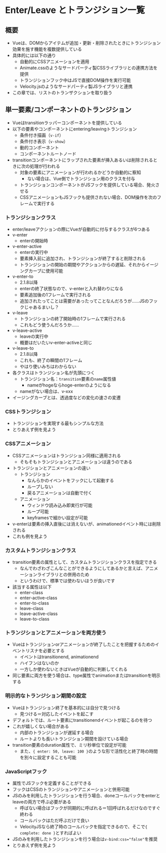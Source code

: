 # Enter/Leave とトランジション一覧

## 概要
* Vueは、DOMからアイテムが追加・更新・削除されたときにトランジション効果を施す機能を複数提供している
* 具体的には以下の通り
    * 自動的にCSSアニメーションを適用
    * Animate.cssのようなサードパーティ製CSSライブラリとの連携方法を提供
    * トランジションフック中はJSで直接DOM操作を実行可能
    * Velocity.jsのようなサードパーティ製JSライブラリと連携
* この章では、リストのトランザクションを取り扱う

## 単一要素/コンポーネントのトランジション
* Vueはtransitionラッパーコンポーネントを提供している
* 以下の要素やコンポーネントにentering/leavingトランジション
    * 条件付き描画（`v-if`）
    * 条件付き表示（`v-show`）
    * 動的コンポーネント
    * コンポーネントルートノード
* transitionコンポーネントにラップされた要素が挿入あるいは削除されるときに次の処理が行われる
    * 対象の要素にアニメーションが行われるかどうか自動的に察知
        * ない場合は、Vue側でトランジション用のクラスを付与
    * トランジションコンポーネントがJSフックを提供している場合、発火させる
    * CSSアニメーションもJSフックも提供されない場合、DOM操作を次のフレームで実行する

### トランジションクラス
* enter/leaveアクションの際にVueが自動的に付与するクラスが6つある
* v-enter
    * enterの開始時
* v-enter-active
    * enterの実行中
    * 要素挿入前に追加され、トランジションが終了すると削除される
    * トランジションの開始の期間やアクションからの遅延、それからイージングカーブに使用可能
* v-enter-to
    * 2.1.8以降
    * enterの終了状態なので、v-enterと入れ替わりになる
    * 要素追加後の1フレームで実行される
    * 追加されたってことは需要があったってことなんだろうが……JSのフックじゃあるまいし？
* v-leave
    * トランジションの終了開始時の1フレームで実行される
    * これもどう使うんだろうか……
* v-leave-active
    * leaveの実行中
    * 概要はだいたいv-enter-activeと同じ
* v-leave-to
    * 2.1.8以降
    * これも、終了の瞬間の1フレーム
    * やはり使いみちはわからない
* 各クラスはトランジション名が先頭につく
    * トランジション名：`transition`要素の`name`属性値
        * nameがhogeならhoge-enterのようになる
    * nameがない場合は、v-xxx
* イージングカーブとは、透過度などの変化の速さの変遷

### CSSトランジション
* トランジションを実現する最もシンプルな方法
* とりあえず例を見よう

### CSSアニメーション
* CSSアニメーションはトランジション同様に適用される
    * そもそもトランジションとアニメーションは違うのである
* トランジションとアニメーションの違い
    * トランジション
        * なんらかのイベントをフックにして起動する
        * ループしない
        * 戻るアニメーションは自動で付く
    * アニメーション
        * ウィンドウ読み込み即実行が可能
        * ループ可能
        * keyframesで細かい設定が可能
* v-enterは要素の挿入直後には消えないが、animationedイベント時には削除される
* これも例を見よう

### カスタムトランジションクラス
* transition要素の属性として、カスタムトランジションクラスを指定できる
    * なんでわざわざこんなことができるようにしてあるかと言えば、アニメーションライブラリとの併用のため
    * というわけで、標準では使わないほうが良いです
* 該当する属性は以下
    * enter-class
    * enter-active-class
    * enter-to-class
    * leave-class
    * leave-active-class
    * leave-to-class

### トランジションとアニメーションを両方使う
* Vueはトランジションorアニメーションが終了したことを把握するためのイベントリスナを必要とする
    * イベントはtransitionend, animationend
    * ハイフンはないのか
    * 一方しか使わないときはVueが自動的に判断してくれる
* 同じ要素に両方を使う場合は、type属性でanimationまたはtransitionを明示する

### 明示的なトランジション期間の設定
* Vueはトランジション終了を基本的には自分で見つける
    * 見つける＝対応したイベントを起こす
* デフォルトでは、ルート要素にtransitionendイベントが起こるのを待つ
* これが嬉しくない場合がある
    * 内部のトランジションが遅延する場合
    * ルートよりも長いトランジション期間を設けている場合
* transition要素のduration属性で、ミリ秒単位で設定が可能
    * また、`{ enter: 50, leave: 100 }`のような形で活性化と終了時の時間を別々に設定することも可能

### JavaScriptフック
* 属性でJSフックを定義することができる
* フックはCSSのトランジションやアニメーションと併用可能
* JSのみを利用したトランジションを行う場合、doneコールバックをenterとleaveの両方で呼ぶ必要がある
    * 呼ばない場合はフックが同期的に呼ばれる＝1回呼ばれるだけなのですぐ終わる
    * コールバックはただ呼ぶだけで良い
    * VelocityJSなら終了時のコールバックを指定できるので、そこで`{ complete: done }`とすればよい
* JSのみを利用したトランジションを行う場合は`v-bind:css="false"`を推奨
* とりあえず例を見よう

